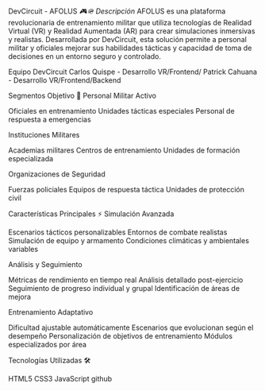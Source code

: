 DevCircuit - AFOLUS _🎮🪖
Descripción_
AFOLUS es una plataforma revolucionaria de entrenamiento militar que utiliza tecnologías de Realidad Virtual (VR) y Realidad Aumentada (AR) para crear simulaciones inmersivas y realistas. Desarrollada por DevCircuit, esta solución permite a personal militar y oficiales mejorar sus habilidades tácticas y capacidad de toma de decisiones en un entorno seguro y controlado.

Equipo DevCircuit
Carlos Quispe - Desarrollo VR/Frontend/
Patrick Cahuana - Desarrollo VR/Frontend/Backend

Segmentos Objetivo 🎯
Personal Militar Activo

Oficiales en entrenamiento
Unidades tácticas especiales
Personal de respuesta a emergencias

Instituciones Militares

Academias militares
Centros de entrenamiento
Unidades de formación especializada

Organizaciones de Seguridad

Fuerzas policiales
Equipos de respuesta táctica
Unidades de protección civil

Características Principales ⚡
Simulación Avanzada

Escenarios tácticos personalizables
Entornos de combate realistas
Simulación de equipo y armamento
Condiciones climáticas y ambientales variables

Análisis y Seguimiento

Métricas de rendimiento en tiempo real
Análisis detallado post-ejercicio
Seguimiento de progreso individual y grupal
Identificación de áreas de mejora

Entrenamiento Adaptativo

Dificultad ajustable automáticamente
Escenarios que evolucionan según el desempeño
Personalización de objetivos de entrenamiento
Módulos especializados por área

Tecnologías Utilizadas 🛠️

HTML5
CSS3
JavaScript
github
